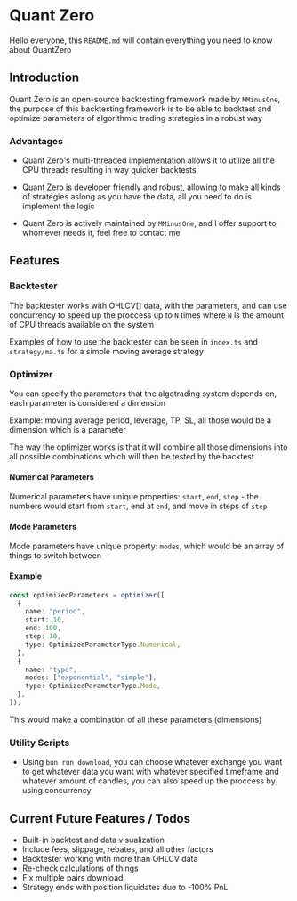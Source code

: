 # Quant Zero

Hello everyone, this `README.md` will contain everything you need to know about QuantZero

## Introduction

Quant Zero is an open-source backtesting framework made by `MMinusOne`, the purpose of this backtesting framework is to be able to backtest and optimize parameters of algorithmic trading strategies in a robust way

### Advantages

- Quant Zero's multi-threaded implementation allows it to utilize all the CPU threads resulting in way quicker backtests

- Quant Zero is developer friendly and robust, allowing to make all kinds of strategies aslong as you have the data, all you need to do is implement the logic

- Quant Zero is actively maintained by `MMinusOne`, and I offer support to whomever needs it, feel free to contact me

## Features

### Backtester

The backtester works with OHLCV[] data, with the parameters, and can use concurrency to speed up the proccess up to `N` times where `N` is the amount of CPU threads available on the system

Examples of how to use the backtester can be seen in `index.ts` and `strategy/ma.ts` for a simple moving average strategy

### Optimizer

You can specify the parameters that the algotrading system depends on, each parameter is considered a dimension

Example: moving average period, leverage, TP, SL, all those would be a dimension which is a parameter

The way the optimizer works is that it will combine all those dimensions into all possible combinations which will then be tested by the backtest

#### Numerical Parameters

Numerical parameters have unique properties: `start`, `end`, `step` - the numbers would start from `start`, end at `end`, and move in steps of `step`

#### Mode Parameters

Mode parameters have unique property: `modes`, which would be an array of things to switch between

#### Example

```typescript
const optimizedParameters = optimizer([
  {
    name: "period",
    start: 10,
    end: 100,
    step: 10,
    type: OptimizedParameterType.Numerical,
  },
  {
    name: "type",
    modes: ["exponential", "simple"],
    type: OptimizedParameterType.Mode,
  },
]);
```

This would make a combination of all these parameters (dimensions)

### Utility Scripts

- Using `bun run download`, you can choose whatever exchange you want to get whatever data you want with whatever specified timeframe and whatever amount of candles, you can also speed up the proccess by using concurrency

## Current Future Features / Todos

- Built-in backtest and data visualization
- Include fees, slippage, rebates, and all other factors
- Backtester working with more than OHLCV data
- Re-check calculations of things
- Fix multiple pairs download
- Strategy ends with position liquidates due to -100% PnL